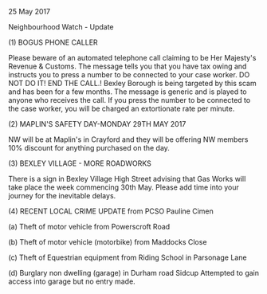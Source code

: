 25 May 2017

Neighbourhood Watch - Update

(1) BOGUS PHONE CALLER

Please beware of an automated telephone call claiming to be Her Majesty's Revenue & Customs. The message tells you that you have tax owing and instructs you to press a number to be connected to your case worker. DO NOT DO IT! END THE CALL.! Bexley Borough is being targeted by this scam and has been for a few months. The message is generic and is played to anyone who receives the call. If you press the number to be connected to the case worker, you will be charged an extortionate rate per minute.

(2) MAPLIN'S SAFETY DAY-MONDAY 29TH MAY 2017

NW will be at Maplin's in Crayford and they will be offering NW members 10% discount for anything purchased on the day.

(3) BEXLEY VILLAGE - MORE ROADWORKS

There is a sign in Bexley Village High Street advising that Gas Works will take place the week commencing 30th May. Please add time into your journey for the inevitable delays.

(4) RECENT LOCAL CRIME UPDATE from PCSO Pauline Cimen

(a) Theft of motor vehicle from Powerscroft Road

(b) Theft of motor vehicle (motorbike) from Maddocks Close

(c) Theft of Equestrian equipment from Riding School in Parsonage Lane

(d) Burglary non dwelling (garage) in Durham road Sidcup Attempted to gain access into garage but no entry made.
